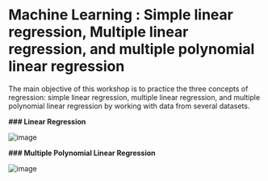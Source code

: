 # Machine Learning  :  Simple linear regression, Multiple linear regression, and multiple polynomial linear regression
The main objective of this workshop is to practice the three concepts of regression: simple linear regression, multiple linear regression, and multiple polynomial linear regression by working with data from several datasets.

**###  Linear Regression** 


![image](https://user-images.githubusercontent.com/101791324/225289258-91d78e54-4896-49bc-9e12-ad49d4100dce.png)


**### Multiple Polynomial Linear Regression** 



![image](https://user-images.githubusercontent.com/101791324/225291652-19300810-0590-4148-a606-83ea7b7c8176.png)
